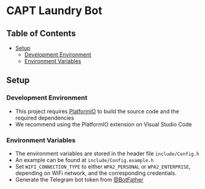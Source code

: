 <!-- omit in toc -->
# CAPT Laundry Bot

<!-- omit in toc -->
## Table of Contents
- [Setup](#setup)
  - [Development Environment](#development-environment)
  - [Environment Variables](#environment-variables)

## Setup

### Development Environment
- This project requires [PlatformIO](https://platformio.org/) to build the source code and the required dependencies
- We recommend using the PlatformIO extension on Visual Studio Code

### Environment Variables 
- The environment variables are stored in the header file `include/Config.h`
- An example can be found at `include/Config.example.h`
- Set `WIFI_CONNECTION_TYPE` to either `WPA2_PERSONAL` or `WPA2_ENTERPRISE`, depending on WiFi network, and the corresponding credentials.
- Generate the Telegram bot token from [@BotFather](https://t.me/BotFather)